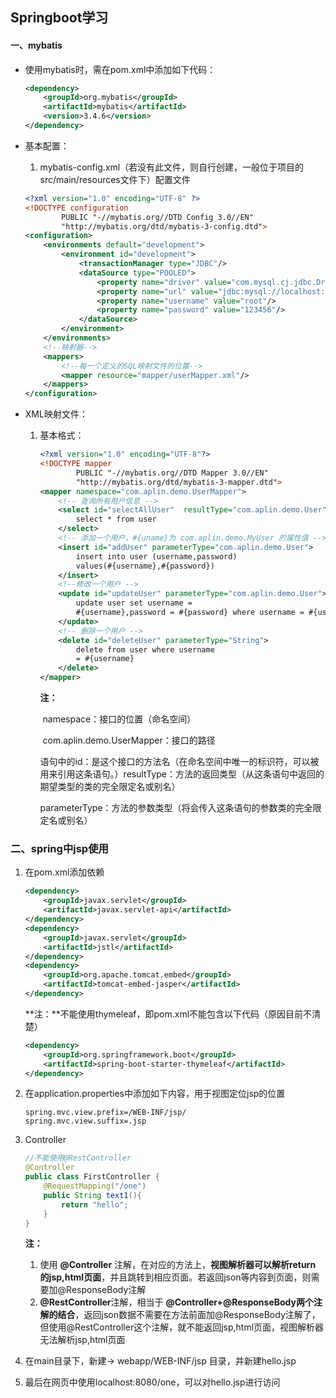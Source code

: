 ## Springboot学习

#### 一、mybatis

* 使用mybatis时，需在pom.xml中添加如下代码：

  ~~~xml
  <dependency>
      <groupId>org.mybatis</groupId>
      <artifactId>mybatis</artifactId>
      <version>3.4.6</version>
  </dependency>
  ~~~

  

* 基本配置：

  1. mybatis-config.xml（若没有此文件，则自行创建，一般位于项目的src/main/resources文件下）配置文件

  ~~~xml
  <?xml version="1.0" encoding="UTF-8" ?>
  <!DOCTYPE configuration
          PUBLIC "-//mybatis.org//DTD Config 3.0//EN"
          "http://mybatis.org/dtd/mybatis-3-config.dtd">
  <configuration>
      <environments default="development">
          <environment id="development">
              <transactionManager type="JDBC"/>
              <dataSource type="POOLED">
                  <property name="driver" value="com.mysql.cj.jdbc.Driver"/>
                  <property name="url" value="jdbc:mysql://localhost:3306/studentadmin"/>
                  <property name="username" value="root"/>
                  <property name="password" value="123456"/>
              </dataSource>
          </environment>
      </environments>
      <!--映射器-->
      <mappers>
          <!--每一个定义的SQL映射文件的位置-->
          <mapper resource="mapper/userMapper.xml"/>
      </mappers>
  </configuration>
  ~~~

* XML映射文件：

  1. 基本格式：

     ~~~xml
     <?xml version="1.0" encoding="UTF-8"?>
     <!DOCTYPE mapper
             PUBLIC "-//mybatis.org//DTD Mapper 3.0//EN"
             "http://mybatis.org/dtd/mybatis-3-mapper.dtd">
     <mapper namespace="com.aplin.demo.UserMapper">
         <!-- 查询所有用户信息 -->
         <select id="selectAllUser"  resultType="com.aplin.demo.User">
             select * from user
         </select>
         <!-- 添加一个用户，#{uname}为 com.aplin.demo.MyUser 的属性值 -->
         <insert id="addUser" parameterType="com.aplin.demo.User">
             insert into user (username,password)
             values(#{username},#{password})
         </insert>
         <!--修改一个用户 -->
         <update id="updateUser" parameterType="com.aplin.demo.User">
             update user set username =
             #{username},password = #{password} where username = #{username}
         </update>
         <!-- 删除一个用户 -->
         <delete id="deleteUser" parameterType="String">
             delete from user where username
             = #{username}
         </delete>
     </mapper>
     ~~~

     **注：**

     ​	namespace：接口的位置（命名空间）

     ​	com.aplin.demo.UserMapper：接口的路径

     ​	语句中的id：是这个接口的方法名（在命名空间中唯一的标识符，可以被用来引用这条语句。）
     ​	resultType：方法的返回类型（从这条语句中返回的期望类型的类的完全限定名或别名）

     ​	parameterType：方法的参数类型（将会传入这条语句的参数类的完全限定名或别名）

### 二、spring中jsp使用

 1. 在pom.xml添加依赖

    ~~~xml
    <dependency>
        <groupId>javax.servlet</groupId>
        <artifactId>javax.servlet-api</artifactId>
    </dependency>
    <dependency>
        <groupId>javax.servlet</groupId>
        <artifactId>jstl</artifactId>
    </dependency>
    <dependency>
        <groupId>org.apache.tomcat.embed</groupId>
        <artifactId>tomcat-embed-jasper</artifactId>
    </dependency>
    ~~~

    **注：**不能使用thymeleaf，即pom.xml不能包含以下代码（原因目前不清楚）

    ~~~xml
    <dependency>
        <groupId>org.springframework.boot</groupId>
        <artifactId>spring-boot-starter-thymeleaf</artifactId>
    </dependency>
    ~~~

 2. 在application.properties中添加如下内容，用于视图定位jsp的位置

    ~~~
    spring.mvc.view.prefix=/WEB-INF/jsp/
    spring.mvc.view.suffix=.jsp
    ~~~

3. Controller

   ~~~java
   //不能使用@RestController
   @Controller
   public class FirstController {
       @RequestMapping("/one")
       public String text1(){
           return "hello";
       }
   }
   ~~~

   **注：**

   1. 使用 **@Controller** 注解，在对应的方法上，**视图解析器可以解析return 的jsp,html页面**，并且跳转到相应页面。若返回json等内容到页面，则需要加@ResponseBody注解
   1. **@RestController**注解，相当于 **@Controller+@ResponseBody两个注解的结合**，返回json数据不需要在方法前面加@ResponseBody注解了，但使用@RestController这个注解，就不能返回jsp,html页面，视图解析器无法解析jsp,html页面

3. 在main目录下，新建-> webapp/WEB-INF/jsp 目录，并新建hello.jsp

5. 最后在网页中使用localhost:8080/one，可以对hello.jsp进行访问

   

